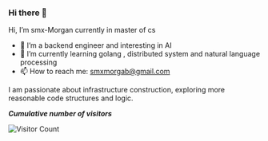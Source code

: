 ### Hi there 👋


Hi, I’m smx-Morgan currently in master of cs
- 🔭 I’m a backend engineer and interesting in AI
- 🌱 I’m currently learning golang , distributed system and natural language processing
- 📫 How to reach me: smxmorgab@gmail.com




I am passionate about infrastructure construction, exploring more reasonable code structures and logic.

***Cumulative number of visitors***

![Visitor Count](https://profile-counter.glitch.me/smx-Morgan/count.svg)



